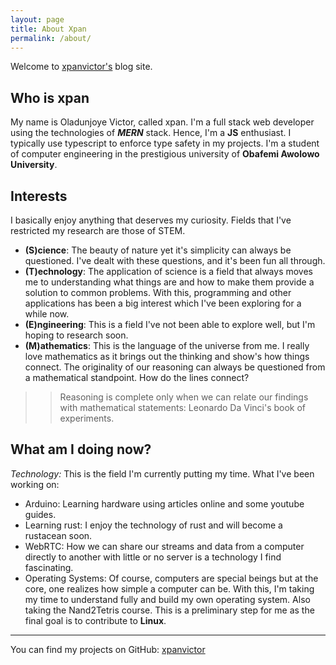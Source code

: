 ```yaml
---
layout: page
title: About Xpan
permalink: /about/
---
```


Welcome to [xpanvictor's](http://portfolio-xpanvictor.vercel.app/) blog site.

## Who is xpan
My name is Oladunjoye Victor, called xpan. I'm a full stack web developer using the 
technologies of ***MERN*** stack. Hence, I'm a __JS__ enthusiast. 
I typically use typescript to enforce type safety in my projects.
I'm a student of computer engineering in the prestigious university of 
**Obafemi Awolowo University**.

## Interests
I basically enjoy anything that deserves my curiosity. Fields that I've restricted
my research are those of STEM.
- __(S)cience__: The beauty of nature yet it's simplicity can always be questioned.
I've dealt with these questions, and it's been fun all through. 
- __(T)echnology__: The application of science is a field that always moves me to
understanding what things are and how to make them provide a solution to common problems.
With this, programming and other applications has been a big interest which I've been
exploring for a while now.
- __(E)ngineering__: This is a field I've not been able to explore well, but I'm
hoping to research soon.
- __(M)athematics__: This is the language of the universe from me. I really love
mathematics as it brings out the thinking and show's how things connect. The originality
of our reasoning can always be questioned from a mathematical standpoint. How do the lines connect?
>> Reasoning is complete only when we can relate our findings with mathematical
>> statements: Leonardo Da Vinci's book of experiments.
 
## What am I doing now?
*Technology:* This is the field I'm currently putting my time. What I've been working on:
- Arduino: Learning hardware using articles online and some youtube guides.
- Learning rust: I enjoy the technology of rust and will become a rustacean soon.
- WebRTC: How we can share our streams and data from a computer directly to another with
little or no server is a technology I find fascinating.
- Operating Systems: Of course, computers are special beings but at the core, one 
realizes how simple a computer can be. With this, I'm taking my time to understand fully
and build my own operating system. Also taking the Nand2Tetris course.
This is a preliminary step for me as the final goal is
to contribute to **Linux**.

---



You can find my projects on GitHub:
[xpanvictor](https://github.com/xpanvictor)
